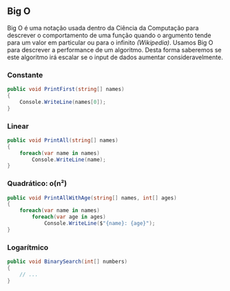 ## Big O

Big O é uma notação usada dentro da Ciência da Computação para descrever o comportamento de uma função quando o argumento tende para um valor em particular ou para o infinito _(Wikipedia)_. Usamos Big O para descrever a performance de um algoritmo. Desta forma saberemos se este algoritmo irá escalar se o input de dados aumentar consideravelmente.

### Constante

```csharp
public void PrintFirst(string[] names)
{
    Console.WriteLine(names[0]);
}
```

### Linear

```csharp
public void PrintAll(string[] names)
{
    foreach(var name in names)
        Console.WriteLine(name);
}
```

### Quadrático: o(n²)

```csharp
public void PrintAllWithAge(string[] names, int[] ages)
{
    foreach(var name in names)
        foreach(var age in ages)
            Console.WriteLine($"{name}: {age}");
}
```

### Logarítmico

```csharp
public void BinarySearch(int[] numbers)
{
    // ...
}
```
